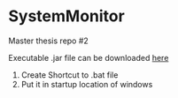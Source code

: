 # SystemMonitor
Master thesis repo #2

Executable .jar file can be downloaded [here](https://drive.google.com/file/d/1OCVq7jQPGzn_UWI5hnkBXiiZzBDG24o7/view?usp=sharing)

1. Create Shortcut to .bat file
2. Put it in startup location of windows
